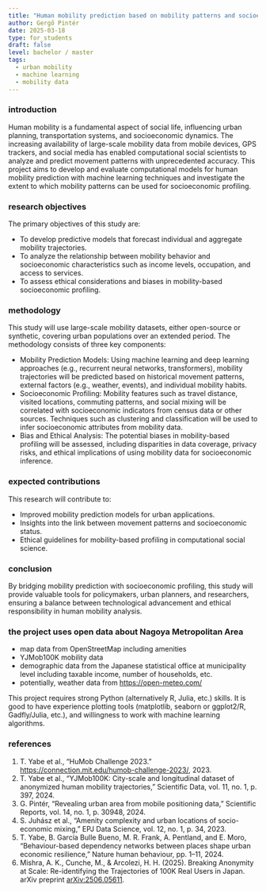 ```yaml
---
title: "Human mobility prediction based on mobility patterns and socioeconomic background "
author: Gergő Pintér
date: 2025-03-18
type: for_students
draft: false
level: bachelor / master
tags:
  - urban mobility
  - machine learning
  - mobility data
---
```


### introduction

Human mobility is a fundamental aspect of social life, influencing urban planning, transportation systems, and socioeconomic dynamics. The increasing availability of large-scale mobility data from mobile devices, GPS trackers, and social media has enabled computational social scientists to analyze and predict movement patterns with unprecedented accuracy. This project aims to develop and evaluate computational models for human mobility prediction with machine learning techniques and investigate the extent to which mobility patterns can be used for socioeconomic profiling.

### research objectives

The primary objectives of this study are:

- To develop predictive models that forecast individual and aggregate mobility trajectories.
- To analyze the relationship between mobility behavior and socioeconomic characteristics such as income levels, occupation, and access to services.
- To assess ethical considerations and biases in mobility-based socioeconomic profiling.

### methodology

This study will use large-scale mobility datasets, either open-source or synthetic, covering urban populations over an extended period. The methodology consists of three key components:

- Mobility Prediction Models: Using machine learning and deep learning approaches (e.g., recurrent neural networks, transformers), mobility trajectories will be predicted based on historical movement patterns, external factors (e.g., weather, events), and individual mobility habits.
- Socioeconomic Profiling: Mobility features such as travel distance, visited locations, commuting patterns, and social mixing will be correlated with socioeconomic indicators from census data or other sources. Techniques such as clustering and classification will be used to infer socioeconomic attributes from mobility data.
- Bias and Ethical Analysis: The potential biases in mobility-based profiling will be assessed, including disparities in data coverage, privacy risks, and ethical implications of using mobility data for socioeconomic inference.

### expected contributions

This research will contribute to:

- Improved mobility prediction models for urban applications.
- Insights into the link between movement patterns and socioeconomic status.
- Ethical guidelines for mobility-based profiling in computational social science.

### conclusion

By bridging mobility prediction with socioeconomic profiling, this study will provide valuable tools for policymakers, urban planners, and researchers, ensuring a balance between technological advancement and ethical responsibility in human mobility analysis.

### the project uses open data about Nagoya Metropolitan Area

- map data from OpenStreetMap including amenities
- YJMob100K mobility data
- demographic data from the Japanese statistical office at municipality level including taxable income, number of households, etc.
- potentially, weather data from https://open-meteo.com/

This project requires strong Python (alternatively R, Julia, etc.) skills.
It is good to have experience plotting tools (matplotlib, seaborn or ggplot2/R, Gadfly/Julia, etc.), and willingness to work with machine learning algorithms.

### references

1. T. Yabe et al., “HuMob Challenge 2023.” https://connection.mit.edu/humob-challenge-2023/, 2023.
2. T. Yabe et al., “YJMob100K: City-scale and longitudinal dataset of anonymized human mobility trajectories,” Scientific Data, vol. 11, no. 1, p. 397, 2024.
3. G. Pintér, “Revealing urban area from mobile positioning data,” Scientific Reports, vol. 14, no. 1, p. 30948, 2024.
4. S. Juhász et al., “Amenity complexity and urban locations of socio-economic mixing,” EPJ Data Science, vol. 12, no. 1, p. 34, 2023.
5. T. Yabe, B. García Bulle Bueno, M. R. Frank, A. Pentland, and E. Moro, “Behaviour-based dependency networks between places shape urban economic resilience,” Nature human behaviour, pp. 1–11, 2024.
6. Mishra, A. K., Cunche, M., & Arcolezi, H. H. (2025). Breaking Anonymity at Scale: Re-identifying the Trajectories of 100K Real Users in Japan. arXiv preprint [arXiv:2506.05611](https://arxiv.org/abs/2506.05611#).
